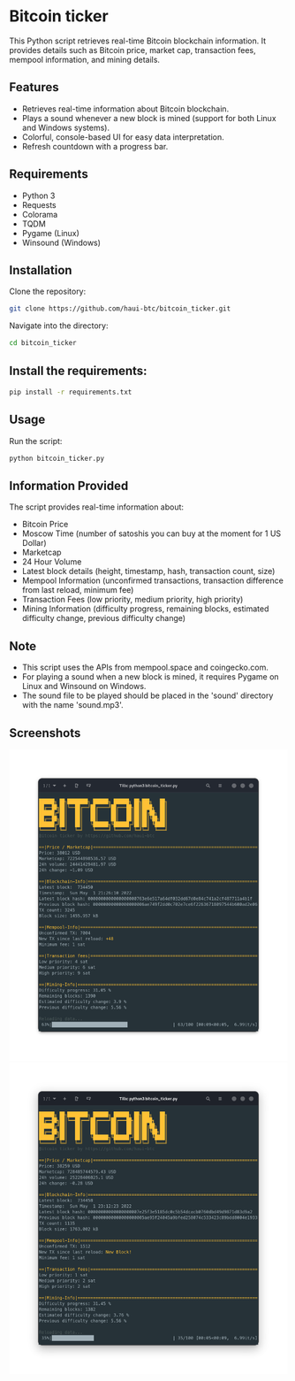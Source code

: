 # Bitcoin ticker

This Python script retrieves real-time Bitcoin blockchain information. It provides details such as Bitcoin price, market cap, transaction fees, mempool information, and mining details.

## Features

- Retrieves real-time information about Bitcoin blockchain.
- Plays a sound whenever a new block is mined (support for both Linux and Windows systems).
- Colorful, console-based UI for easy data interpretation.
- Refresh countdown with a progress bar.

## Requirements

- Python 3
- Requests
- Colorama
- TQDM
- Pygame (Linux)
- Winsound (Windows)

## Installation

Clone the repository:

```bash
git clone https://github.com/haui-btc/bitcoin_ticker.git
```

Navigate into the directory:

```bash
cd bitcoin_ticker
```

## Install the requirements:

```bash
pip install -r requirements.txt
```

## Usage

Run the script:

```bash
python bitcoin_ticker.py
```

## Information Provided

The script provides real-time information about:

- Bitcoin Price
- Moscow Time (number of satoshis you can buy at the moment for 1 US Dollar)
- Marketcap
- 24 Hour Volume
- Latest block details (height, timestamp, hash, transaction count, size)
- Mempool Information (unconfirmed transactions, transaction difference from last reload, minimum fee)
- Transaction Fees (low priority, medium priority, high priority)
- Mining Information (difficulty progress, remaining blocks, estimated difficulty change, previous difficulty change)

## Note

- This script uses the APIs from mempool.space and coingecko.com.
- For playing a sound when a new block is mined, it requires Pygame on Linux and Winsound on Windows.
- The sound file to be played should be placed in the 'sound' directory with the name 'sound.mp3'.

## Screenshots

![App Screenshot](https://github.com/haui-btc/bitcoin_ticker/blob/main/screenshots/main.png?raw=true)
![App Screenshot](https://github.com/haui-btc/bitcoin_ticker/blob/main/screenshots/new_block.png?raw=true)
